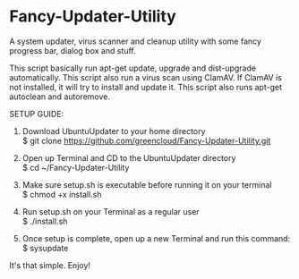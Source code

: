 # Fancy-Updater-Utility
A system updater, virus scanner and cleanup utility with some fancy progress bar, dialog box and stuff.

This script basically run apt-get update, upgrade and dist-upgrade automatically.
This script also run a virus scan using ClamAV. If ClamAV is not installed, it will try to install and update it.
This script also runs apt-get autoclean and autoremove.<br />


SETUP GUIDE:

  1. Download UbuntuUpdater to your home directory<br />
      $ git clone https://github.com/greencloud/Fancy-Updater-Utility.git

  2. Open up Terminal and CD to the UbuntuUpdater directory<br />
      $ cd ~/Fancy-Updater-Utility

  3. Make sure setup.sh is executable before running it on your terminal<br />
      $ chmod +x install.sh

  4. Run setup.sh on your Terminal as a regular user<br />
      $ ./install.sh

  5. Once setup is complete, open up a new Terminal and run this command:<br />
      $ sysupdate<br />


It's that simple. Enjoy!
